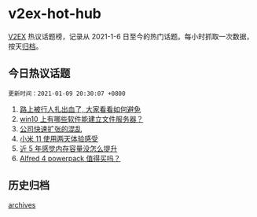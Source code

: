 # v2ex-hot-hub

[V2EX](https://www.v2ex.com/) 热议话题榜，记录从 2021-1-6 日至今的热门话题。每小时抓取一次数据，按天[归档](./archives)。

## 今日热议话题

`更新时间：2021-01-09 20:30:07 +0800`

1. [路上被行人扎出血了, 大家看看如何避免](https://www.v2ex.com/t/743185)
1. [win10 上有哪些软件能建立文件服务器？](https://www.v2ex.com/t/743247)
1. [公司快速扩张的混乱](https://www.v2ex.com/t/743238)
1. [小米 11 使用两天体验感受](https://www.v2ex.com/t/743257)
1. [近 5 年感觉内存容量没怎么提升](https://www.v2ex.com/t/743337)
1. [Alfred 4 powerpack 值得买吗？](https://www.v2ex.com/t/743198)

## 历史归档

[archives](./archives)
